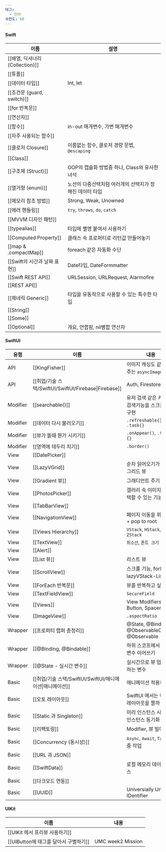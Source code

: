 ```yaml
---
태그:
  - 언어
숙련도: 60
---
```

#### Swift

|이름|설명|
|---|---|
|[[배열, 딕셔너리 (Collection)]]||
|[[튜플]]||
|[[데이터 타입]]|Int, let|
|[[조건문 (guard, switch)]]||
|[[for 반복문]]||
|[[연산자]]||
|[[함수]]|in-out 매개변수, 가변 매개변수|
|[[자주 사용되는 함수]]||
|[[클로저 Closure]]|이름없는 함수, 클로저 경량 문법, `@escaping`|
|[[Class]]||
|[[구조체 (Struct)]]|OOP의 캡슐화 방법중 하나, Class와 유사한 녀석|
|[[열거형 (enum)]]|노션의 다중선택처럼 여러개의 선택지가 정해진 데이터 타입|
|[[메모리 참조 방법]]|Strong, Weak, Unowned|
|[[에러 핸들링]]|`try`, `throws`, `do`, `catch`|
|[[MVVM 디자인 패턴]]||
|[[typealias]]|타입에 별명 붙여서 사용하기|
|[[Computed Property]]|클래스 속 프로퍼티로 리턴값 만들어놓기|
|[[map & .compactMap]]|foreach 같은 자동화 수단|
|[[Swift의 시간과 날짜 표현]]|Date타입, DateFormmatter|
|[[Swift REST API]]|URLSession, URLRequest, Alarmofire|
|[[REST API]]||
|[[제네릭 Generic]]|타입을 유동적으로 사용할 수 있는 특수한 타입|
|[[String]]||
|[[Some]]||
|[[Optional]]|개요, 언랩핑, nil병합 연산자|

  
  

#### SwiftUI

|유형|이름|내용|
|---|---|---|
|API|[[KingFisher]]|이미지 캐싱도 같이 해주는 `asyncImage`|
|API|[[취업/기술 스택/SwiftUI/SwiftUI/Firebase\|Firebase]]|Auth, Firestore|
|Modifier|[[searchable()]]|유저 검색 같은 키워드 검색기능을 스크롤뷰에 구현|
|Modifier|[[데이터 다시 불러오기]]|`.refreshable{}` `.task{}`|
|Modifier|[[뷰가 뜰때 뭔가 시키기]]|`.onAppear()`, `.task {}`|
|Modifier|[[영역에 테두리 치기]]|`.border()`|
|View|[[DatePicker]]||
|View|[[LazyVGrid]]|순차 읽어오기가 되는 그리드 뷰|
|View|[[Gradient 뷰]]|그래디언트 주기|
|View|[[PhotosPicker]]|갤러리 속 이미지를 선택할 수 있는 기능|
|View|[[TabBarView]]||
|View|[[NavigationView]]|페이지 이동을 위한 뷰 + pop to root|
|View|[[Views Hierarchy]]|`VStack`, `HStack`, `ZStack`|
|View|[[TextView]]|`취소선`, `폰트 크기`|
|View|[[Alert]]||
|View|[[List 뷰]]|리스트 뷰|
|View|[[ScrollView]]|스크롤 기능, forEach-lazyVStack-List 비교|
|View|[[ForEach 반복문]]|뷰를 반복하고 싶을 때|
|View|[[TextFieldView]]|`SecureField`|
|View|[[Views]]|View Modifiers, Button, Spacer|
|View|[[ImageView]]|`.aspectRatio`|
|Wrapper|[[프로퍼티 랩퍼 총정리]]|@State, @Binding, @ObservableObject, @Observable|
|Wrapper|[[@Binding, @Bindable]]|하위 스코프에서 실시간 변수 이어쓰기|
|Wrapper|[[@State - 실시간 변수]]|실시간으로 뷰 업데이트하는 변수|
|Basic|[[취업/기술 스택/SwiftUI/SwiftUI/애니메이션\|애니메이션]]|애니메이션 적용하기|
|Basic|[[오토 레이아웃]]|SwiftUI 에서는 어떻게 레이아웃을 짤까|
|Basic|[[Static 과 Singleton]]|미리 인스턴스 시키기 & 인스턴스 동기화|
|Basic|[[리팩토링]]|Modifier, 뷰 빌더|
|Basic|[[Concurrency (동시성)]]|`Async`, `Await`, `Task`, 이중 작업|
|Basic|[[URL 과 JSON]]||
|Basic|[[SwiftData]]|로컬 메모리 데이터베이스|
|Basic|[[다크모드 연동]]||
|Basic|[[UUID]]|Universially Unique IDentifier|

  
  

#### UIKit

|이름|내용|
|---|---|
|[[UIKit 에서 프리뷰 사용하기]]||
|[[UIButton에 태그를 달아서 구별하기]]|UMC week2 Mission|